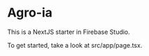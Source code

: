# Agro-ia

This is a NextJS starter in Firebase Studio.

To get started, take a look at src/app/page.tsx.
